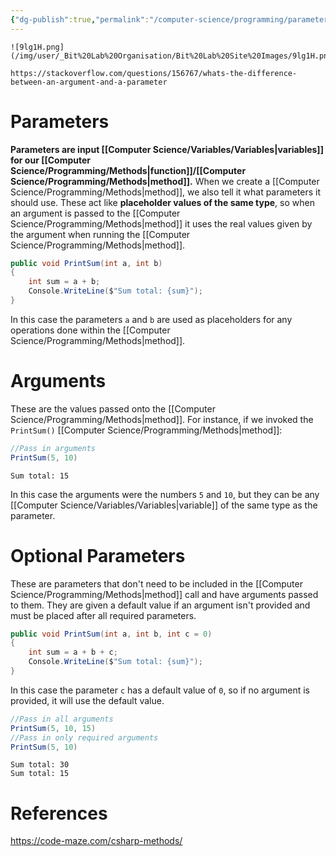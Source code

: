 ```yaml
---
{"dg-publish":true,"permalink":"/computer-science/programming/parameters-and-arguments/","tags":["beginner"]}
---
```


```ad-tldr
![9lg1H.png](/img/user/_Bit%20Lab%20Organisation/Bit%20Lab%20Site%20Images/9lg1H.png)

https://stackoverflow.com/questions/156767/whats-the-difference-between-an-argument-and-a-parameter
```

# Parameters 

**Parameters are input [[Computer Science/Variables/Variables\|variables]] for our [[Computer Science/Programming/Methods\|function]]/[[Computer Science/Programming/Methods\|method]].**  When we create a [[Computer Science/Programming/Methods\|method]], we also tell it what parameters it should use. These act like **placeholder values of the same type**, so when an argument is passed to the [[Computer Science/Programming/Methods\|method]] it uses the real values given by the argument when running the [[Computer Science/Programming/Methods\|method]].

```csharp
public void PrintSum(int a, int b)
{
	int sum = a + b;
	Console.WriteLine($"Sum total: {sum}");
}
```

In this case the parameters `a` and `b` are used as placeholders for any operations done within the [[Computer Science/Programming/Methods\|method]].

# Arguments 

These are the values passed onto the [[Computer Science/Programming/Methods\|method]]. For instance, if we invoked the `PrintSum()` [[Computer Science/Programming/Methods\|method]]:

```csharp
//Pass in arguments
PrintSum(5, 10)
```
```output
Sum total: 15
```

In this case the arguments were the numbers `5` and `10`, but they can be any [[Computer Science/Variables/Variables\|variable]] of the same type as the parameter.

# Optional Parameters  

These are parameters that don't need to be included in the [[Computer Science/Programming/Methods\|method]] call and have arguments passed to them. They are given a default value if an argument isn't provided and must be placed after all required parameters.

```csharp
public void PrintSum(int a, int b, int c = 0)
{
	int sum = a + b + c;
	Console.WriteLine($"Sum total: {sum}");
}
```

In this case the parameter `c` has a default value of `0`, so if no argument is provided, it will use the default value.

```csharp
//Pass in all arguments
PrintSum(5, 10, 15)
//Pass in only required arguments
PrintSum(5, 10)
```
```output
Sum total: 30
Sum total: 15
```

# References

https://code-maze.com/csharp-methods/